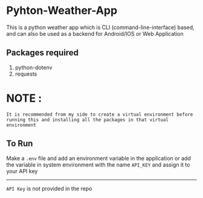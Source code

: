 # Pyhton-Weather-App
This is a python weather app which is CLI (command-line-interface) based, and can also be used as a backend for Android/IOS or Web Application

## Packages required
1. python-dotenv
2. requests

# NOTE : 
`It is recommended from my side to create a virtual environment before running this and installing all the packages in that virtual environment`

## To Run
Make a `.env` file and add an environment variable in the application or add the variable in system environment with the name `API_KEY` and assign it to your API key

---

`API Key` is not provided in the repo
